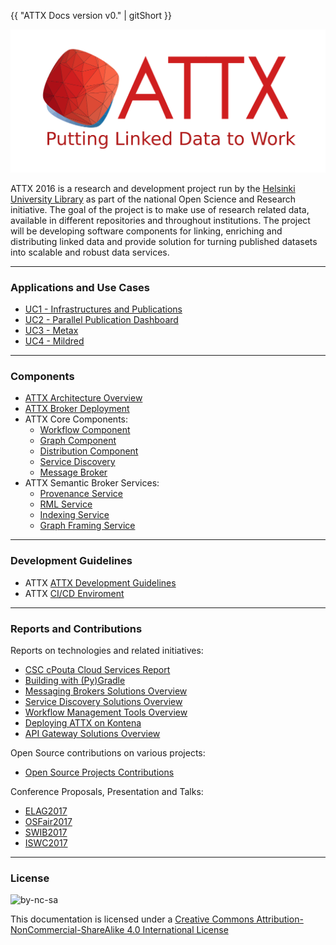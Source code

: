 {{ "ATTX Docs version v0." | gitShort  }}

![ATTX Project logo](images/attx_logo.svg)

ATTX 2016 is a research and development project run by the [Helsinki University Library](http://www.helsinki.fi/library) as part of the national Open Science and Research initiative. The goal of the project is to make use of research related data, available in different repositories and throughout institutions. The project will be developing software components for linking, enriching and distributing linked data and provide solution for turning published datasets into scalable and robust data services.

---

### Applications and Use Cases

* [UC1 - Infrastructures and Publications](Use-case-Infrastructures-and-publications.md)
* [UC2 - Parallel Publication Dashboard](Use-case-Jyvaskyla.md)
* [UC3 - Metax](Use-case-Metax.md)
* [UC4 - Mildred](Use-case-Mildred.md)

---

### Components

* [ATTX Architecture Overview](ATTX-Architecture-Overview.md)
* [ATTX Broker Deployment](ATTX-Broker-Deployment.md)
* ATTX Core Components:
    * [Workflow Component](ATTX-Component-Workflow.md)
    * [Graph Component](ATTX-Component-Graph.md)
    * [Distribution Component](ATTX-Component-Distribution.md)
    * [Service Discovery](ATTX-Component-ServiceDiscovery.md)
    * [Message Broker](ATTX-Component-MessageBroker.md)
* ATTX Semantic Broker Services:
    * [Provenance Service](Service-Provenance.md)
    * [RML Service](Service-RML.md)
    * [Indexing Service](Service-Indexing.md)
    * [Graph Framing Service](Service-Graph-Framing.md)

---

### Development Guidelines

* ATTX [ATTX Development Guidelines](ATTX-Development-Environment.md)
* ATTX [CI/CD Enviroment](CI-CD-Enviroment.md)

---

### Reports and Contributions

Reports on technologies and related initiatives:
* [CSC cPouta Cloud Services Report](CSC-cPouta-Cloud-Services-Report.md)
* [Building with (Py)Gradle](Building-with-Gradle.md)
* [Messaging Brokers Solutions Overview](Messaging-Brokers-Solutions.md)
* [Service Discovery Solutions Overview](Service-Discovery-Solutions.md)
* [Workflow Management Tools Overview](Workflow-Management-Tools.md)
* [Deploying ATTX on Kontena](Deploying-ATTX-SB-on-Kontena.md)
* [API Gateway Solutions Overview](Solutions-API-Gateway.md)

Open Source contributions on various projects:
* [Open Source Projects Contributions](Open-Contributions.md)

Conference Proposals, Presentation and Talks:
* [ELAG2017](Presentation-ELAG-2017.md)
* [OSFair2017](Presentation-OSFair-2017.md)
* [SWIB2017](Presentation-SWIB-2017.md)
* [ISWC2017](Presentation-ISWC-2017.md)

---

### License

<img src="https://i.creativecommons.org/l/by-nc-sa/4.0/88x31.png" alt="by-nc-sa">

This documentation is licensed under a [Creative Commons Attribution-NonCommercial-ShareAlike 4.0 International License](http://creativecommons.org/licenses/by-nc-sa/4.0/)
